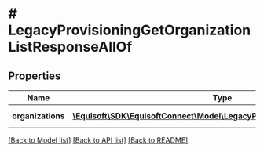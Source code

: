 # # LegacyProvisioningGetOrganizationListResponseAllOf

## Properties

Name | Type | Description | Notes
------------ | ------------- | ------------- | -------------
**organizations** | [**\Equisoft\SDK\EquisoftConnect\Model\LegacyProvisioningOrganizationItem[]**](LegacyProvisioningOrganizationItem.md) | List of organization |

[[Back to Model list]](../../README.md#models) [[Back to API list]](../../README.md#endpoints) [[Back to README]](../../README.md)
